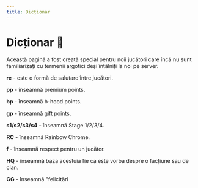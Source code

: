```yaml
---
title: Dicționar
---
```


# Dicționar 📘
Această pagină a fost creată special pentru noii jucători care încă nu sunt familiarizați cu termenii argotici deși întâlniți la noi pe server.

**re** - este o formă de salutare între jucători.

**pp** - înseamnă premium points.

**bp** - înseamnă b-hood points.

**gp** - înseamnă gift points.

**s1/s2/s3/s4** - înseamnă Stage 1/2/3/4.

**RC** - înseamnă Rainbow Chrome.

**f** - înseamnă respect pentru un jucător.

**HQ** - înseamnă baza acestuia fie ca este vorba despre o facțiune sau de clan.

**GG** - înseamnă "felicitări
